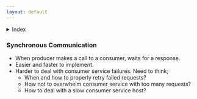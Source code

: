 ```yaml
---
layout: default
---
```


<details><summary>Index</summary>  

[Synchronous Communication](system-design-interview-distributed-message-queue-synchronous-communication)   

</details>  

### Synchronous Communication
- When producer makes a call to a consumer, waits for a response. 
- Easier and faster to implement. 
- Harder to deal with consumer service failures. Need to think;
  - When and how to properly retry failed requests? 
  - How not to overwhelm consumer service with too many requests?
  - How to deal with a slow consumer service host? 
